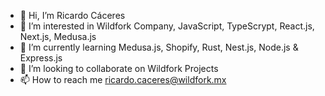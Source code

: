 - 👋 Hi, I’m Ricardo Cáceres
- 👀 I’m interested in Wildfork Company, JavaScript, TypeScrypt, React.js, Next.js, Medusa.js
- 🌱 I’m currently learning Medusa.js, Shopify, Rust, Nest.js, Node.js & Express.js
- 💞️ I’m looking to collaborate on Wildfork Projects
- 📫 How to reach me ricardo.caceres@wildfork.mx

<!---
RickCaceres/RickCaceres is a ✨ special ✨ repository because its `README.md` (this file) appears on your GitHub profile.
You can click the Preview link to take a look at your changes.
--->
